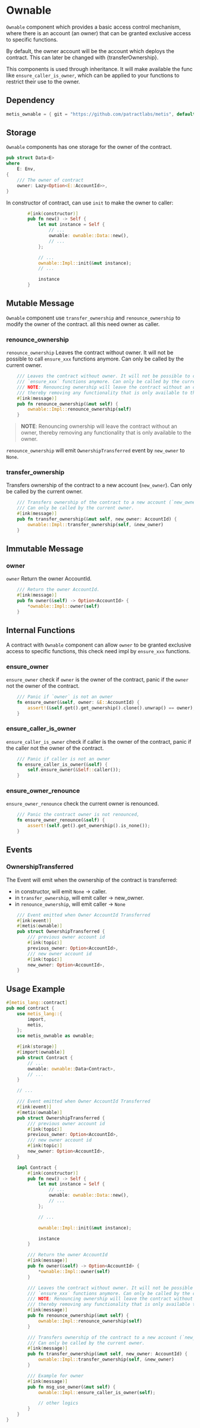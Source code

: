 # Ownable

`Ownable` component which provides a basic access control mechanism, where there is an account (an owner) that can be granted exclusive access to specific functions.

By default, the owner account will be the account which deploys the contract. This can later be changed with {transferOwnership}.

This components is used through inheritance. It will make available the func like `ensure_caller_is_owner`, which can be applied to your functions to restrict their use to the owner.

## Dependency
```rust
metis_ownable = { git = "https://github.com/patractlabs/metis", default-features = false }
```

## Storage

`Ownable` components has one storage for the owner of the contract.

```rust
pub struct Data<E>
where
    E: Env,
{
    /// The owner of contract
    owner: Lazy<Option<E::AccountId>>,
}
```

In constructor of contract, can use `init` to make the owner to caller:

```rust
        #[ink(constructor)]
        pub fn new() -> Self {
            let mut instance = Self {
                // ...
                ownable: ownable::Data::new(),
                // ...
            };

            // ...
            ownable::Impl::init(&mut instance);
            // ...

            instance
        }
```

## Mutable Message

`Ownable` component use `transfer_ownership` and `renounce_ownership` to modify the owner of the contract.
all this need owner as caller.

### renounce_ownership

`renounce_ownership` Leaves the contract without owner. It will not be possible to call `ensure_xxx` functions anymore. Can only be called by the current owner.

```rust
    /// Leaves the contract without owner. It will not be possible to call
    /// `ensure_xxx` functions anymore. Can only be called by the current owner.
    /// NOTE: Renouncing ownership will leave the contract without an owner,
    /// thereby removing any functionality that is only available to the owner.
    #[ink(message)]
    pub fn renounce_ownership(&mut self) {
        ownable::Impl::renounce_ownership(self)
    }
```

> **NOTE**: Renouncing ownership will leave the contract without an owner, thereby removing any functionality that is only available to the owner.

`renounce_ownership` will emit `OwnershipTransferred` event by `new_owner` to `None`.

### transfer_ownership

Transfers ownership of the contract to a new account (`new_owner`). Can only be called by the current owner.

```rust
    /// Transfers ownership of the contract to a new account (`new_owner`).
    /// Can only be called by the current owner.
    #[ink(message)]
    pub fn transfer_ownership(&mut self, new_owner: AccountId) {
        ownable::Impl::transfer_ownership(self, &new_owner)
    }
```

## Immutable Message

### owner

`owner` Return the owner AccountId.

```rust
    /// Return the owner AccountId.
    #[ink(message)]
    pub fn owner(&self) -> Option<AccountId> {
        *ownable::Impl::owner(self)
    }
```

## Internal Functions

A contract with `Ownable` component can allow `owner` to be granted exclusive access to specific functions, this check need impl by `ensure_xxx` functions.

### ensure_owner

`ensure_owner` check if `owner` is the owner of the contract, panic if the `owner` not the owner of the contract.

```rust
    /// Panic if `owner` is not an owner
    fn ensure_owner(&self, owner: &E::AccountId) {
        assert!(&self.get().get_ownership().clone().unwrap() == owner);
    }
```

### ensure_caller_is_owner

`ensure_caller_is_owner` check if caller is the owner of the contract, panic if the caller not the owner of the contract.

```rust
    /// Panic if caller is not an owner
    fn ensure_caller_is_owner(&self) {
        self.ensure_owner(&Self::caller());
    }
```

### ensure_owner_renounce

`ensure_owner_renounce` check the current owner is renounced.

```rust
    /// Panic the contract owner is not renounced,
    fn ensure_owner_renounce(&self) {
        assert!(self.get().get_ownership().is_none());
    }
```

## Events

### OwnershipTransferred

The Event will emit when the ownership of the contract is transferred:

- in constructor, will emit `None` -> caller.
- in `transfer_ownership`, will emit caller -> new_owner.
- in `renounce_ownership`, will emit caller -> `None`

```rust
    /// Event emitted when Owner AccountId Transferred
    #[ink(event)]
    #[metis(ownable)]
    pub struct OwnershipTransferred {
        /// previous owner account id
        #[ink(topic)]
        previous_owner: Option<AccountId>,
        /// new owner account id
        #[ink(topic)]
        new_owner: Option<AccountId>,
    }
```

## Usage Example

```rust
#[metis_lang::contract]
pub mod contract {
    use metis_lang::{
        import,
        metis,
    };
    use metis_ownable as ownable;

    #[ink(storage)]
    #[import(ownable)]
    pub struct Contract {
        // ...
        ownable: ownable::Data<Contract>,
        // ...
    }

    // ...

    /// Event emitted when Owner AccountId Transferred
    #[ink(event)]
    #[metis(ownable)]
    pub struct OwnershipTransferred {
        /// previous owner account id
        #[ink(topic)]
        previous_owner: Option<AccountId>,
        /// new owner account id
        #[ink(topic)]
        new_owner: Option<AccountId>,
    }

    impl Contract {
        #[ink(constructor)]
        pub fn new() -> Self {
            let mut instance = Self {
                // ...
                ownable: ownable::Data::new(),
                // ...
            };

            // ...

            ownable::Impl::init(&mut instance);

            instance
        }

        /// Return the owner AccountId
        #[ink(message)]
        pub fn owner(&self) -> Option<AccountId> {
            *ownable::Impl::owner(self)
        }

        /// Leaves the contract without owner. It will not be possible to call
        /// `ensure_xxx` functions anymore. Can only be called by the current owner.
        /// NOTE: Renouncing ownership will leave the contract without an owner,
        /// thereby removing any functionality that is only available to the owner.
        #[ink(message)]
        pub fn renounce_ownership(&mut self) {
            ownable::Impl::renounce_ownership(self)
        }

        /// Transfers ownership of the contract to a new account (`new_owner`).
        /// Can only be called by the current owner.
        #[ink(message)]
        pub fn transfer_ownership(&mut self, new_owner: AccountId) {
            ownable::Impl::transfer_ownership(self, &new_owner)
        }

        /// Example for owner
        #[ink(message)]
        pub fn msg_use_owner(&mut self) {
            ownable::Impl::ensure_caller_is_owner(self);

            // other logics
        }
    }
}
```
